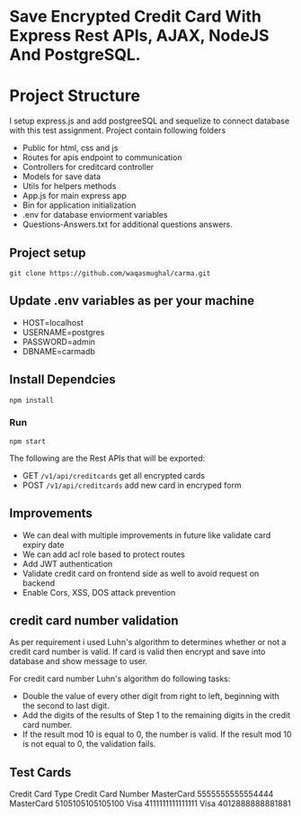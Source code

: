 # Save Encrypted Credit Card With Express Rest APIs, AJAX, NodeJS And PostgreSQL.

# Project Structure

I setup express.js and add postgreeSQL and sequelize to connect database with this test assignment. Project contain following folders
- Public for html, css and js 
- Routes for apis endpoint to communication
- Controllers for creditcard controller
- Models for save data
- Utils for helpers methods
- App.js for main express app
- Bin for application initialization
- .env for database enviorment variables
- Questions-Answers.txt for additional questions answers.


## Project setup
```
git clone https://github.com/waqasmughal/carma.git
```
## Update .env variables as per your machine

- HOST=localhost
- USERNAME=postgres
- PASSWORD=admin
- DBNAME=carmadb

## Install Dependcies
```
npm install
```
### Run
```
npm start
```

The following are the Rest APIs that will be exported:

- GET     `/v1/api/creditcards`	   get all encrypted cards
- POST    `/v1/api/creditcards`    add new card in encryped form

## Improvements
- We can deal with multiple improvements in future like validate card expiry date
- We can add acl role based to protect routes
- Add JWT authentication
- Validate credit card on frontend side as well to avoid request on backend
- Enable Cors, XSS, DOS attack prevention

## credit card number validation

As per requirement i used Luhn's algorithm to determines whether or not a credit card number is valid. If card is valid then encrypt and save into database and show message to user.

For credit card number Luhn's algorithm do following tasks:

- Double the value of every other digit from right to left, beginning with the second to last digit.
- Add the digits of the results of Step 1 to the remaining digits in the credit card number.
- If the result mod 10 is equal to 0, the number is valid. If the result mod 10 is not equal to 0, the validation fails.

## Test Cards
Credit Card Type	Credit Card Number
MasterCard	        5555555555554444
MasterCard	        5105105105105100
Visa	            4111111111111111
Visa	            4012888888881881


